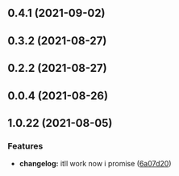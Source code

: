 ## 0.4.1 (2021-09-02)



## 0.3.2 (2021-08-27)



## 0.2.2 (2021-08-27)



## 0.0.4 (2021-08-26)



## 1.0.22 (2021-08-05)


### Features

* **changelog:** itll work now i promise ([6a07d20](https://github.com//rikbrowning/test-package/commit/6a07d205ec248379c954735be878d854a0d4bea7))



